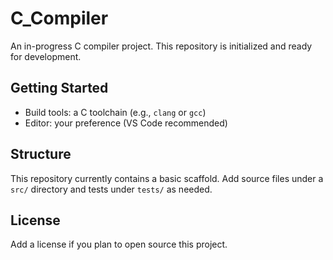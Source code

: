 # C_Compiler

An in-progress C compiler project. This repository is initialized and ready for development.

## Getting Started

- Build tools: a C toolchain (e.g., `clang` or `gcc`)
- Editor: your preference (VS Code recommended)

## Structure

This repository currently contains a basic scaffold. Add source files under a `src/` directory and tests under `tests/` as needed.

## License

Add a license if you plan to open source this project.

